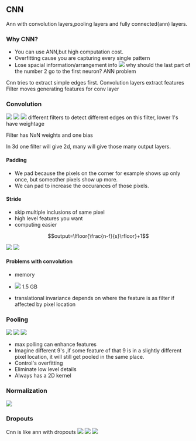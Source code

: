 ## CNN

Ann with convolution layers,pooling layers and fully connected(ann) layers.

### Why CNN?
- You can use ANN,but high computation cost.
- Overfitting cause you are capturing every single pattern
- Lose spacial information/arrangement info
![](../../Attachments/convolution-20230929.png)
why should the last part of the number 2 go to the first neuron? ANN problem

Cnn tries to extract simple edges first.
Convolution layers extract features
Filter moves generating features for conv layer

### Convolution

![](../../Attachments/convolution-20230929-1.png)
![](../../Attachments/convolution-20230929-2.png)
![](../../Attachments/convolution-20230929-3.png)
different filters to detect different edges
on this filter, lower 1's have weightage

Filter has NxN weights and one bias

In 3d one filter will give 2d, many will give those many output layers.

#### Padding
- We pad because the pixels on the corner for example shows up only once, but someother pixels show up more.
- We can pad to increase the occurances of those pixels.

#### Stride
- skip multiple inclusions of same pixel
- high level features you want
- computing easier



$$output=\lfloor{\frac{n-f}{s}\rfloor}+1$$

![](../../Attachments/convolution-20230929-4.png)
![](../../Attachments/convolution-20230929-5.png)

#### Problems with convolution
- memory
- ![](../../Attachments/convolution-20230929-6.png)
	1.5 GB

- translational invariance
	depends on where the feature is as filter if affected by pixel location

### Pooling
![](../../Attachments/convolution-20230929-7.png)
![](../../Attachments/convolution-20230929-8.png)
![](../../Attachments/convolution-20230929-9.png)
- max polling can enhance features
- Imagine different 9's ,if some feature of that 9 is in a slightly different pixel location, it will still get pooled in the same place.
- Control's overfitting 
- Eliminate low level details
- Always has a 2D kernel


### Normalization
![](../../Attachments/convolution-20230929-10.png)
	
### Dropouts
Cnn is like ann with dropouts
![](../../Attachments/convolution-20230929-11.png)
![](../../Attachments/convolution-20230929-12.png)
![](../../Attachments/convolution-20230929-13.png)
